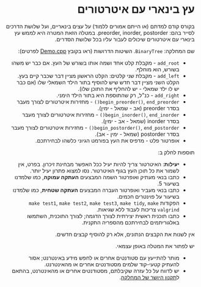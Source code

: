 <div dir="rtl" lang="he">

# עץ בינארי עם איטרטורים

בקורס קודם למדתם (או הייתם אמורים ללמוד) על עצים בינאריים, ועל שלושת הדרכים לסייר בהם:
preorder, inorder, postorder.
במטלה הזאת המטרה היא לממש עץ בינארי עם איטרטורים שיכולים לעבור עליו בכל שלושת הסדרים.

שם המחלקה: `BinaryTree`.
השיטות הדרושות (ראו בקובץ [Demo.cpp](Demo.cpp) לפרטים):

* `add_root` - מקבלת קלט אחד ושמה אותו בשורש של העץ. אם כבר יש משהו בשורש, הוא מוחלף.
* `add_left` - מקבלת שני קלטים: הקלט הראשון מציין דבר שכבר קיים בעץ. הקלט השני מציין דבר חדש שיש להוסיף בתור הילד השמאלי שלו (אם כבר יש לו ילד שמאלי - יש להחליף את התוכן שלו). 
* `add_right` - כנ"ל, רק שהתוספת היא בתור הילד הימני.
* `begin_preorder()`, `end_preorder()` - מחזירות איטרטורים לצורך מעבר בסדר preorder (אב - שמאל - ימין).
* `begin_inorder()`, `end_inorder()` - מחזירות איטרטורים לצורך מעבר בסדר inorder (שמאל - אב - ימין).
* `begin_postorder()`, `end_postorder()` - מחזירות איטרטורים לצורך מעבר בסדר postorder (שמאל - ימין - אב).
* אופרטור פלט - מדפיס את העץ בפורמט הגיוני כלשהו לבחירתכם.

תוספות לחלק ב:
* **יעילות**: האיטרטור צריך להיות יעיל ככל האפשר מבחינת זיכרון. בפרט, אין לשמור את כל תוכן העץ בגוף האיטרטור. נסו למצוא פתרון יעיל יותר.
* כתבו בנאי מעתיק ואופרטור השמה המבצעים **העתקה עמוקה**, כמו שלמדנו בשיעור 5.
* כתבו בנאי מעביר ואופרטור העברה המבצעים **העתקה שטחית**, כמו שלמדנו בשיעור על פוינטרים חכמים.
* הפקודות `make test1`, `make test2`, `make test3`, `make tidy`, `make valgrind` צריכות לעבוד ללא שגיאות.
* כתבו תוכנית ראשית יצירתית לצורך הדגמה; לצורך התוכנית, השתמשו באלגוריתמים לבחירתכם מהספריה התקנית.


אין לשנות את הקבצים הנתונים, אלא רק להוסיף קבצים חדשים.

יש לפתור את המטלה באופן עצמאי.

* מותר להתייעץ עם סטודנטים אחרים או לחפש מידע באינטרנט;
אסור להעתיק קטעי-קוד שלמים מסטודנטים אחרים או מהאינטרנט.
* יש לדווח על כל עזרה שקיבלתם, מסטודנטים אחרים או מהאינטרנט, בהתאם ל[תקנון היושר של המחלקה](https://www.ariel.ac.il/wp/cs/wp-content/uploads/sites/88/2020/08/Guidelines-for-Academic-Integrity.pdf).

</div>
